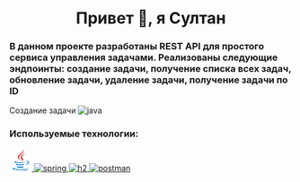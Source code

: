 <h1 align="center">Привет 👋, я Султан</h1>
<h3 align="left">В данном проекте разработаны REST API для простого сервиса управления задачами. Реализованы следующие эндпоинты: cоздание задачи, получение списка всех задач, обновление задачи, удаление задачи, получение задачи по ID</h3>

<p align="left"> 
    <p>
        Создание задачи
        <img src="/Users/sultan/IdeaProjects/task-management/src/main/resources/templates/imgs/1.png" alt="java" width="40" height="40"/>
    </p>
</p>

<h3 align="left">Используемые технологии:</h3>
<p align="left"> 
  <a href="https://www.java.com" target="_blank" rel="noreferrer"> 
    <img src="https://raw.githubusercontent.com/devicons/devicon/master/icons/java/java-original.svg" alt="java" width="40" height="40"/> 
  </a> 
  <a href="https://spring.io/" target="_blank" rel="noreferrer"> 
    <img src="https://www.vectorlogo.zone/logos/springio/springio-icon.svg" alt="spring" width="40" height="40"/> 
  </a> 
  <a href="https://www.h2database.com/html/main.html" target="_blank" rel="noreferrer"> 
    <img src="https://dbdb.io/media/logos/h2-logo.svg" alt="h2" width="40" height="40"/> 
  </a> <a href="https://postman.com" target="_blank" rel="noreferrer"> 
    <img src="https://www.vectorlogo.zone/logos/getpostman/getpostman-icon.svg" alt="postman" width="40" height="40"/> 
  </a> 
</p>
